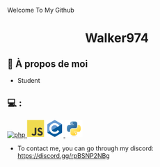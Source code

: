 Welcome To My Github

<h1 align="center">Walker974</h1>


## 💼 À propos de moi

- Student

## 💻 :

<a href="https://www.lua.org" target="_blank" rel="noreferrer"> <img src="https://cdn.jsdelivr.net/gh/devicons/devicon/icons/lua/lua-plain-wordmark.svg" alt="php" width="40" height="40"/></a><a href="https://developer.mozilla.org/en-US/docs/Web/JavaScript" target="_blank" rel="noreferrer"> <img src="https://raw.githubusercontent.com/devicons/devicon/master/icons/javascript/javascript-original.svg" alt="javascript" width="40" height="40"/></a> <a href="" target="_blank" rel="noreferrer"> <img src="https://github.com/devicons/devicon/blob/v2.15.1/icons/c/c-original.svg" alt="php" width="40" height="40"/></a><a href="https://www.python.org/" target="_blank" rel="noreferrer"> <img src="https://github.com/devicons/devicon/blob/v2.15.1/icons/python/python-original.svg" alt="php" width="40" height="40"/></a> </p>

- To contact me, you can go through my discord: https://discord.gg/rpBSNP2NBg
